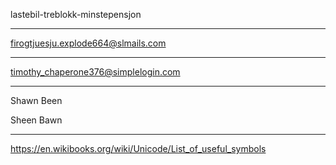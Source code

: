 lastebil-treblokk-minstepensjon


---
firogtjuesju.explode664@slmails.com


---


timothy_chaperone376@simplelogin.com


---


Shawn Been

Sheen Bawn

---
https://en.wikibooks.org/wiki/Unicode/List_of_useful_symbols